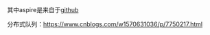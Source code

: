 其中aspire是来自于[github](https://github.com/JustryDeng/CommonRepository)

分布式队列：https://www.cnblogs.com/w1570631036/p/7750217.html